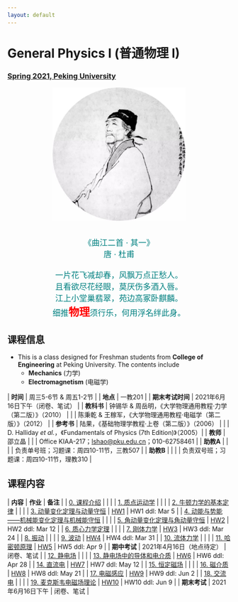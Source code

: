 ```yaml
---
layout: default
---
```


<style>
table {
  font-family: arial, sans-serif;
  border-collapse: collapse;
  width: 100%;
}

td, th {
  border: 1px solid #dddddd;
  text-align: left;
  padding: 8px;
}

tr:nth-child(odd) {
  background-color: #dddddd;
}
</style>

# <b>General Physics I (普通物理 I)</b>

### <u>Spring 2021, Peking University</u>

<div style="display: flex; justify-content: center;">
<img src="../phy20/dufu.jpeg" width="300" height="300">
</div>

<p align="center">
<font color="teal" size="4">
<br> 《曲江二首 · 其一》<br>
唐 · 杜甫 <br>
<br>
一片花飞减却春，风飘万点正愁人。 <br>
且看欲尽花经眼，莫厌伤多酒入唇。 <br>
江上小堂巢翡翠，苑边高冢卧麒麟。 <br>
细推<font color="red" size="5"><b>物理</b></font>须行乐，何用浮名绊此身。 <br>
</font>
</p>

## 课程信息

- This is a class designed for Freshman students from <b>College of Engineering</b> at Peking University. The contents include
  - **Mechanics** (力学)
  - **Electromagnetism** (电磁学)

| **时间** | 周三5-6节 & 周五1-2节 |
| **地点** | 一教201 |
| **期末考试时间** | 2021年6月16日下午（闭卷、笔试） |
| **教科书** | 钟锡华 & 周岳明，《大学物理通用教程·力学（第二版）》（2010） |
| | 陈秉乾 & 王稼军，《大学物理通用教程·电磁学（第二版）》（2012） |
| **参考书** | 陆果，《基础物理学教程·上卷（第二版）》（2006） |
| | D. Halliday *et al.*，《Fundamentals of Physics (7th Edition)》（2005）|
| **教师** | 邵立晶 | 
| | Office KIAA-217；lshao@pku.edu.cn；010-62758461 | 
| **助教A** |  |
| | 负责单号班；习题课：周四10-11节，三教507 |
| **助教B** |  |
| | 负责双号班；习题课：周四10-11节，理教310 |

<p></p>

## 课程内容

| **内容** | **作业** | **备注** |
| [0. 课程介绍](https://disk.pku.edu.cn/link/C43F352A4E7B0B3CCB9CEE8840A1E1C8) | | |
| [1. 质点运动学](https://disk.pku.edu.cn/link/C43F352A4E7B0B3CCB9CEE8840A1E1C8) | | |
| [2. 牛顿力学的基本定律](https://disk.pku.edu.cn/link/C43F352A4E7B0B3CCB9CEE8840A1E1C8) | | |
| [3. 动量变化定理与动量守恒](https://disk.pku.edu.cn/link/C43F352A4E7B0B3CCB9CEE8840A1E1C8) | [HW1](https://disk.pku.edu.cn/link/C43F352A4E7B0B3CCB9CEE8840A1E1C8) | HW1 ddl: Mar 5 |
| [4. 动能与势能——机械能变化定理与机械能守恒](https://disk.pku.edu.cn/link/C43F352A4E7B0B3CCB9CEE8840A1E1C8) | | |
| [5. 角动量变化定理与角动量守恒](https://disk.pku.edu.cn/link/C43F352A4E7B0B3CCB9CEE8840A1E1C8) | [HW2](https://disk.pku.edu.cn/link/C43F352A4E7B0B3CCB9CEE8840A1E1C8) | HW2 ddl: Mar 12 |
| [6. 质心力学定理](https://disk.pku.edu.cn/link/C43F352A4E7B0B3CCB9CEE8840A1E1C8) | | |
| [7. 刚体力学](https://disk.pku.edu.cn/link/C43F352A4E7B0B3CCB9CEE8840A1E1C8) | [HW3](https://disk.pku.edu.cn/link/C43F352A4E7B0B3CCB9CEE8840A1E1C8) | HW3 ddl: Mar 24 |
| [8. 振动](https://disk.pku.edu.cn/link/C43F352A4E7B0B3CCB9CEE8840A1E1C8) | | |
| [9. 波动](https://disk.pku.edu.cn/link/C43F352A4E7B0B3CCB9CEE8840A1E1C8) | [HW4](https://disk.pku.edu.cn/link/C43F352A4E7B0B3CCB9CEE8840A1E1C8) | HW4 ddl: Mar 31 |
| [10. 流体力学](https://disk.pku.edu.cn/link/C43F352A4E7B0B3CCB9CEE8840A1E1C8) | | |
| [11. 哈密顿原理](https://disk.pku.edu.cn/link/C43F352A4E7B0B3CCB9CEE8840A1E1C8) | [HW5](https://disk.pku.edu.cn/link/C43F352A4E7B0B3CCB9CEE8840A1E1C8) | HW5 ddl: Apr 9 |
| **期中考试** | 2021年4月16日（地点待定） | 闭卷、笔试 |
| [12. 静电场](https://disk.pku.edu.cn/link/C43F352A4E7B0B3CCB9CEE8840A1E1C8) | | |
| [13. 静电场中的导体和电介质](https://disk.pku.edu.cn/link/C43F352A4E7B0B3CCB9CEE8840A1E1C8) | [HW6](https://disk.pku.edu.cn/link/C43F352A4E7B0B3CCB9CEE8840A1E1C8) | HW6 ddl: Apr 28 |
| [14. 直流电](https://disk.pku.edu.cn/link/C43F352A4E7B0B3CCB9CEE8840A1E1C8) | [HW7](https://disk.pku.edu.cn/link/C43F352A4E7B0B3CCB9CEE8840A1E1C8) | HW7 ddl: May 12 |
| [15. 恒定磁场](https://disk.pku.edu.cn/link/C43F352A4E7B0B3CCB9CEE8840A1E1C8) | | |
| [16. 磁介质](https://disk.pku.edu.cn/link/C43F352A4E7B0B3CCB9CEE8840A1E1C8) | [HW8](https://disk.pku.edu.cn/link/C43F352A4E7B0B3CCB9CEE8840A1E1C8) | HW8 ddl: May 21 |
| [17. 电磁感应](https://disk.pku.edu.cn/link/C43F352A4E7B0B3CCB9CEE8840A1E1C8) | [HW9](https://disk.pku.edu.cn/link/C43F352A4E7B0B3CCB9CEE8840A1E1C8) | HW9 ddl: Jun 2 |
| [18. 交流电](https://disk.pku.edu.cn/link/C43F352A4E7B0B3CCB9CEE8840A1E1C8) | | |
| [19. 麦克斯韦电磁场理论](https://disk.pku.edu.cn/link/C43F352A4E7B0B3CCB9CEE8840A1E1C8) | [HW10](https://disk.pku.edu.cn/link/C43F352A4E7B0B3CCB9CEE8840A1E1C8) | HW10 ddl: Jun 9 |
| **期末考试** | 2021年6月16日下午 | 闭卷、笔试 |




<script type="text/x-mathjax-config">
  MathJax.Hub.Config({
    tex2jax: {
      inlineMath: [ ['$','$'] ],
      processEscapes: true
    }
  });
</script>
<script type="text/javascript" src="https://cdn.mathjax.org/mathjax/latest/MathJax.js?config=TeX-AMS-MML_HTMLorMML">
</script>

